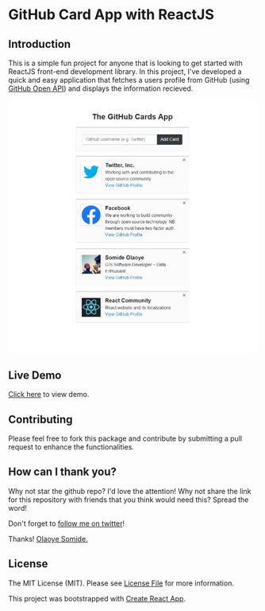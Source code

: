 # GitHub Card App with ReactJS

## Introduction
This is a simple fun project for anyone that is looking to get started with ReactJS front-end development library. In this project, I've developed a quick and easy application that fetches a users profile from GitHub (using [GitHub Open API](https://developer.github.com/v3/)) and displays the information recieved.

<img width="1093" style="text-align: center;" alt="GitHub Card App with ReactJS" src="https://raw.githubusercontent.com/Kamparia/github-card-app-react-demo/master/public/screenshot.jpg">

## Live Demo
[Click here](https://kamparia.github.io/github-card-app-react-demo/) to view demo.

## Contributing

Please feel free to fork this package and contribute by submitting a pull request to enhance the functionalities.

## How can I thank you?

Why not star the github repo? I'd love the attention! Why not share the link for this repository with friends that you think would need this? Spread the word!

Don't forget to [follow me on twitter](https://twitter.com/kamparia)!

Thanks!
[Olaoye Somide.](http://somideolaoye.com)

## License

The MIT License (MIT). Please see [License File](LICENSE) for more information.

This project was bootstrapped with [Create React App](https://github.com/facebook/create-react-app).
